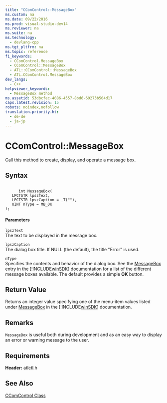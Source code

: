 ```yaml
---
title: "CComControl::MessageBox"
ms.custom: na
ms.date: 09/22/2016
ms.prod: visual-studio-dev14
ms.reviewer: na
ms.suite: na
ms.technology: 
  - devlang-cpp
ms.tgt_pltfrm: na
ms.topic: reference
f1_keywords: 
  - CComControl.MessageBox
  - CComControl::MessageBox
  - ATL::CComControl::MessageBox
  - ATL.CComControl.MessageBox
dev_langs: 
  - C++
helpviewer_keywords: 
  - MessageBox method
ms.assetid: 53dbcfec-4086-4557-8bd6-69273b504d17
caps.latest.revision: 15
robots: noindex,nofollow
translation.priority.ht: 
  - de-de
  - ja-jp
---
```

# CComControl::MessageBox
Call this method to create, display, and operate a message box.  
  
## Syntax  
  
```  
  
      int MessageBox(  
   LPCTSTR lpszText,  
   LPCTSTR lpszCaption = _T(""),  
   UINT nType = MB_OK  
);  
```  
  
#### Parameters  
 `lpszText`  
 The text to be displayed in the message box.  
  
 `lpszCaption`  
 The dialog box title. If NULL (the default), the title "Error" is used.  
  
 `nType`  
 Specifies the contents and behavior of the dialog box. See the [MessageBox](http://msdn.microsoft.com/library/windows/desktop/ms645505) entry in the [!INCLUDE[winSDK](../vs140/includes/winsdk_md.md)] documentation for a list of the different message boxes available. The default provides a simple **OK** button.  
  
## Return Value  
 Returns an integer value specifying one of the menu-item values listed under [MessageBox](http://msdn.microsoft.com/library/windows/desktop/ms645505) in the [!INCLUDE[winSDK](../vs140/includes/winsdk_md.md)] documentation.  
  
## Remarks  
 `MessageBox` is useful both during development and as an easy way to display an error or warning message to the user.  
  
## Requirements  
 **Header:** atlctl.h  
  
## See Also  
 [CComControl Class](../vs140/ccomcontrol-class.md)